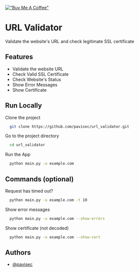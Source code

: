 [!["Buy Me A Coffee"](https://www.buymeacoffee.com/assets/img/custom_images/orange_img.png)](https://www.buymeacoffee.com/pavico)

# URL Validator

Validate the website's URL and check legitimate SSL certificate


## Features

- Validate the website URL
- Check Valid SSL Certificate
- Check Website's Status
- Show Error Messages
- Show Certificate


## Run Locally

Clone the project

```bash
  git clone https://github.com/pavisec/url_validator.git
```

Go to the project directory

```bash
  cd url_validator
```

Run the App

```bash
  python main.py -u example.com
```

## Commands (optional)

Request has timed out?

```bash
  python main.py -u example.com -t 10
```

Show error messages

```bash
  python main.py -u example.com --show-errors
```

Show certificate (not decoded)

```bash
  python main.py -u example.com --show-cert
```

## Authors

- [@pavisec](https://www.github.com/pavisec)

